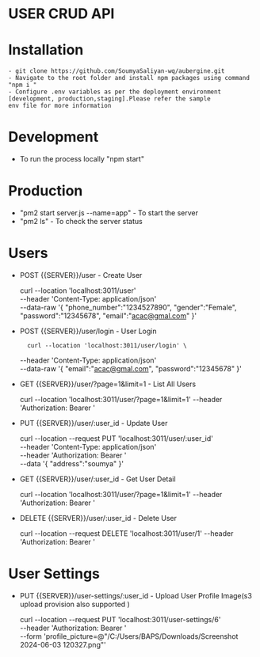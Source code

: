 # USER CRUD API

# Installation

    - git clone https://github.com/SoumyaSaliyan-wq/aubergine.git
    - Navigate to the root folder and install npm packages using command  "npm i "
    - Configure .env variables as per the deployment environment [development, production,staging].Please refer the sample
    env file for more information

# Development

- To run the process locally "npm start"

# Production

- "pm2 start server.js --name=app" - To start the server
- "pm2 ls" - To check the server status

# Users

- POST {{SERVER}}/user - Create User

    curl --location 'localhost:3011/user' \
    --header 'Content-Type: application/json' \
    --data-raw '{
        "phone_number":"1234527890",
        "gender":"Female",
        "password":"12345678",
        "email":"acac@gmal.com"
    }'

- POST {{SERVER}}/user/login - User Login

        curl --location 'localhost:3011/user/login' \
    --header 'Content-Type: application/json' \
    --data-raw '{
        "email":"acac@gmal.com",
        "password":"12345678"
    }'

- GET {{SERVER}}/user/?page=1&limit=1 - List All Users

    curl --location 'localhost:3011/user/?page=1&limit=1' --header 'Authorization: Bearer <token>'

- PUT {{SERVER}}/user/:user_id - Update User

    curl --location --request PUT 'localhost:3011/user/:user_id' \
    --header 'Content-Type: application/json' \
    --header 'Authorization: Bearer <token>' \
    --data '{
        "address":"soumya"
    }'

- GET {{SERVER}}/user/:user_id - Get User Detail

    curl --location 'localhost:3011/user/?page=1&limit=1' --header 'Authorization: Bearer <token>'

- DELETE {{SERVER}}/user/:user_id - Delete User

    curl --location --request DELETE 'localhost:3011/user/1' --header 'Authorization: Bearer <token>'

# User Settings

- PUT {{SERVER}}/user-settings/:user_id - Upload User Profile Image(s3 upload provision also supported )

    curl --location --request PUT 'localhost:3011/user-settings/6' \
    --header 'Authorization: Bearer <token>' \
    --form 'profile_picture=@"/C:/Users/BAPS/Downloads/Screenshot 2024-06-03 120327.png"'
